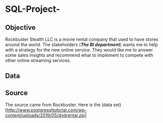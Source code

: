 # SQL-Project-
## Objective
Rockbuster Stealth LLC is a movie rental company that used to have stores around the world. The stakeholders (***The BI department***) wants me to help with a strategy for the new online service. They would like me to answer some sales insights and recommend what to implement to compete with other online streaming services.
## Data

## Source
The source came from Rockbuster. Here is the (data set)[http://www.postgresqltutorial.com/wp-content/uploads/2019/05/dvdrental.zip]
